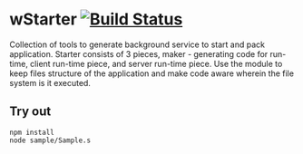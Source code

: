 
# wStarter [![Build Status](https://travis-ci.org/Wandalen/wStarter.svg?branch=master)](https://travis-ci.org/Wandalen/wStarter)

Collection of tools to generate background service to start and pack application. Starter consists of 3 pieces, maker - generating code for run-time, client run-time piece, and server run-time piece. Use the module to keep files structure of the application and make code aware wherein the file system is it executed.

## Try out
```
npm install
node sample/Sample.s
```













































































